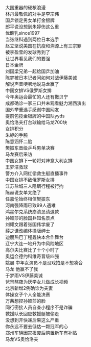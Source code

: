 大国重器的硬核浪漫  
林丹最敬佩的对手是李宗伟  
国乒锁定男女单打金银牌  
郎平说没想到朱婷伤这么重  
优酸乳since1997  
当张继科遇到两位日本选手  
赵立坚说美国在抗疫和溯源上有三宗罪  
被李盈莹的发球秀到了  
让世界看见我们的要强  
日本金牌  
刘国梁兄弟一起给国乒加油  
陈梦被日本记者问如何对战伊藤美诚  
解说声音哽咽地说马龙赢了  
中国女排VS俄罗斯女排  
今年奥运会最忙的人还有撒贝宁  
成都确诊一家三口并未观看魅力湘西演出  
国外举重选手感谢中国网友  
提前包揽金银牌的中国队yyds  
奥恰洛夫打台球输给马龙700块  
女排积分  
朱婷的手腕  
陈意涵怀二胎  
樊振东晋级乒乓男单决赛  
马龙赛后采访  
中国女排下一轮将对阵意大利女排  
王梦洁救球  
警方介入网红偷救生艇直播事件  
中国女排不敌俄罗斯女排  
江苏盐城三人隐瞒行程被行拘  
陈赫说女单太绝了  
任嘉伦始终相信樊振东  
河南强降雨已致99人遇难  
鸿星尔克系统崩溃恳请退款  
孙颖莎的脸国乒知名景点  
刘耀文跟着张国伟学废了  
薛之谦改编体操版绅士  
迪丽热巴丁程鑫快本合作舞台  
辽宁大连一地升为中风险地区  
高尔夫比赛比了十个小时了  
奥运会德约科维奇晋级四强  
姚晨 中年女演员不是没戏拍是不想凑合  
马龙 他赢不了我  
于梦雨VS伊藤美诚  
爸爸熬夜为厌学女儿做成长视频  
北京新增2例确诊为夫妻  
体操女子个人全能决赛  
万茜想捏孙颖莎的脸  
同行密接人员自查小程序不是诈骗  
救援队长回应救援艇被偷走  
没想到开快递后果这么严重  
你永远不要去低估一颗冠军的心  
郑州车辆因灾报废后购置新车有补贴  
马龙VS奥恰洛夫  
